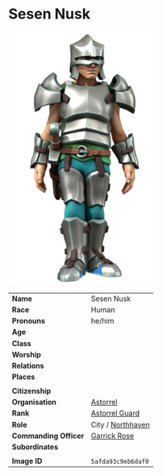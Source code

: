 # Sesen Nusk

<img src="https://raw.githubusercontent.com/jesskelsall/astarus-images/main/people/portraits/5afda93c9eb6daf0.png" height="500" />

|||
| --- | --- |
| **Name** | Sesen Nusk | character.3
| **Race** | Human |
| **Pronouns** | he/him |
| **Age** | |
| **Class** | |
| **Worship** | |
| **Relations** | |
| **Places** | |
|||
| **Citizenship** | |
| **Organisation** | [Astorrel](../organisations/astorrel/astorrel.md) |
| **Rank** | [Astorrel Guard](../organisations/astorrel/ranks/astorrel-guard.md) |
| **Role** | City / [Northhaven](../places/cities/northhaven.md) |
| **Commanding Officer** | [Garrick Rose](garrick-rose.md) |
| **Subordinates** | |
|||
| **Image ID** | `5afda93c9eb6daf0` |
